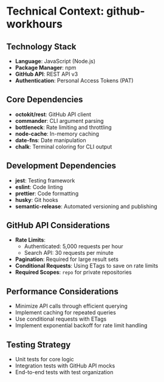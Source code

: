 # Technical Context: github-workhours

## Technology Stack
- **Language**: JavaScript (Node.js)
- **Package Manager**: npm
- **GitHub API**: REST API v3
- **Authentication**: Personal Access Tokens (PAT)

## Core Dependencies
- **octokit/rest**: GitHub API client
- **commander**: CLI argument parsing
- **bottleneck**: Rate limiting and throttling
- **node-cache**: In-memory caching
- **date-fns**: Date manipulation
- **chalk**: Terminal coloring for CLI output

## Development Dependencies
- **jest**: Testing framework
- **eslint**: Code linting
- **prettier**: Code formatting
- **husky**: Git hooks
- **semantic-release**: Automated versioning and publishing

## GitHub API Considerations
- **Rate Limits**: 
  - Authenticated: 5,000 requests per hour
  - Search API: 30 requests per minute
- **Pagination**: Required for large result sets
- **Conditional Requests**: Using ETags to save on rate limits
- **Required Scopes**: `repo` for private repositories

## Performance Considerations
- Minimize API calls through efficient querying
- Implement caching for repeated queries
- Use conditional requests with ETags
- Implement exponential backoff for rate limit handling

## Testing Strategy
- Unit tests for core logic
- Integration tests with GitHub API mocks
- End-to-end tests with test organization

